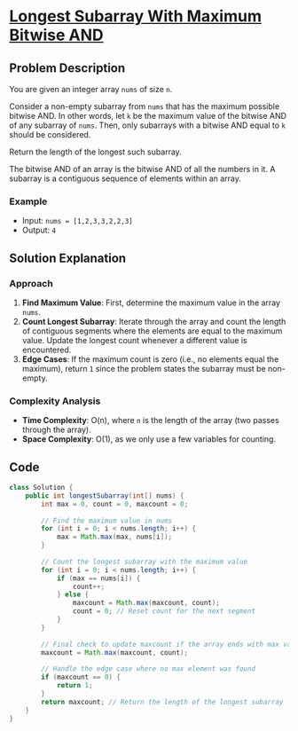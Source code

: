 # [Longest Subarray With Maximum Bitwise AND](https://leetcode.com/problems/longest-subarray-with-maximum-bitwise-and/description/?envType=daily-question&envId=2024-09-14)

## Problem Description
You are given an integer array `nums` of size `n`.

Consider a non-empty subarray from `nums` that has the maximum possible bitwise AND. In other words, let `k` be the maximum value of the bitwise AND of any subarray of `nums`. Then, only subarrays with a bitwise AND equal to `k` should be considered.

Return the length of the longest such subarray.

The bitwise AND of an array is the bitwise AND of all the numbers in it. A subarray is a contiguous sequence of elements within an array.

### Example
- Input: `nums = [1,2,3,3,2,2,3]`
- Output: `4`

## Solution Explanation

### Approach
1. **Find Maximum Value**: First, determine the maximum value in the array `nums`.
2. **Count Longest Subarray**: Iterate through the array and count the length of contiguous segments where the elements are equal to the maximum value. Update the longest count whenever a different value is encountered.
3. **Edge Cases**: If the maximum count is zero (i.e., no elements equal the maximum), return `1` since the problem states the subarray must be non-empty.

### Complexity Analysis
- **Time Complexity**: O(n), where `n` is the length of the array (two passes through the array).
- **Space Complexity**: O(1), as we only use a few variables for counting.

## Code
```java
class Solution {
    public int longestSubarray(int[] nums) {
        int max = 0, count = 0, maxcount = 0;
        
        // Find the maximum value in nums
        for (int i = 0; i < nums.length; i++) {
            max = Math.max(max, nums[i]);
        }
        
        // Count the longest subarray with the maximum value
        for (int i = 0; i < nums.length; i++) {
            if (max == nums[i]) {
                count++;
            } else {
                maxcount = Math.max(maxcount, count);
                count = 0; // Reset count for the next segment
            }
        }
        
        // Final check to update maxcount if the array ends with max value
        maxcount = Math.max(maxcount, count);
        
        // Handle the edge case where no max element was found
        if (maxcount == 0) {
            return 1;
        }
        return maxcount; // Return the length of the longest subarray
    }
}
